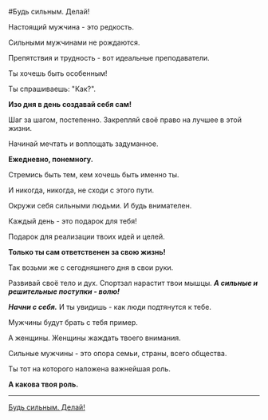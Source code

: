 #Будь сильным. Делай!

Настоящий мужчина - это редкость.

Сильными мужчинами не рождаются.

Препятствия и трудность - вот идеальные преподаватели.

Ты хочешь быть особенным!

Ты спрашиваешь: "Как?".

**Изо дня в день создавай себя сам!**

Шаг за шагом, постепенно. Закрепляй своё право на лучшее в этой жизни.

Начинай мечтать и воплощать задуманное.

**Ежедневно, понемногу.**

Стремись быть тем, кем хочешь быть именно ты.

И никогда, никогда, не сходи с этого пути.

Окружи себя сильными людьми. И будь внимателен.

Каждый день - это подарок для тебя!

Подарок для реализации твоих идей и целей.

**Только ты сам ответственен за свою жизнь!**

Так возьми же с сегодняшнего дня в свои руки.

Развивай своё тело и дух.
Спортзал нарастит твои мышцы.
_**А сильные и решительные поступки - волю!**_

_**Начни с себя.**_ И ты увидишь - как люди подтянутся к тебе.

Мужчины будут брать с тебя пример.

А женщины. Женщины жаждать твоего внимания.

Сильные мужчины - это опора семьи, страны, всего общества.

Ты тот на которого наложена важнейшая роль.

**А какова твоя роль.**

---
[Будь сильным. Делай!](https://www.youtube.com/watch?v=jvpr1N6Lubc)
